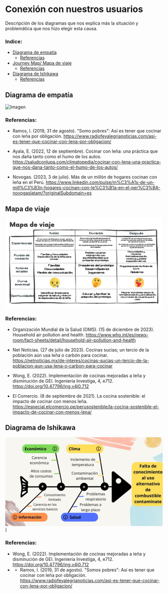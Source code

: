 # Conexión con nuestros usuarios
Descripción de los diagramas que nos explica más la situación y problemática que nos hizo elegir esta causa. 

### Indice:
* [Diagrama de empatía](#diagrama-de-empatía)
  * [Referencias](#referencias)
* [Journey Map/ Mapa de viaje](#mapa-de-viaje)
  * [Referencias](#referencias-1)
* [Diagrama de Ishikawa](#diagrama-de-ishikawa)
  * [Referencias](#referencias-2)

    
## Diagrama de empatía
![Imagen](https://github.com/Dooncito/fundamentos-de-dise-o/blob/cdb86843dfa99de9dab540eb89a04d1d63d54eca/Imagenes/img%20entregable2/Mapa%20empat%C3%ADa.jpg)

### Referencias:
- Ramos, I. (2019, 31 de agosto). "Somo pobres": Así es tener que cocinar con leña por obligación. https://www.radiofeyalegrianoticias.com/asi-es-tener-que-cocinar-con-lena-por-obligacion/

- Ayala, E. (2022, 12 de septiembre). Cocinar con leña: una práctica que nos daña tanto como el humo de los autos. https://saludconlupa.com/climatopedia/cocinar-con-lena-una-practica-que-nos-dana-tanto-como-el-humo-de-los-autos/

- Novogas. (2023, 3 de julio). Más de un millón de hogares cocinan con leña en el Perú. https://www.linkedin.com/pulse/m%C3%A1s-de-un-mill%C3%B3n-hogares-cocinan-con-le%C3%B1a-en-el-per%C3%BA-novogaslatam/?originalSubdomain=es

## Mapa de viaje 
![Imagen](https://github.com/Dooncito/fundamentos-de-dise-o/blob/main/Imagenes/img%20entregable2/Mapa%20de%20viaje.jpg)

### Referencias:
- Organización Mundial de la Salud (OMS). (15 de diciembre de 2023). Household air pollution and health. https://www.who.int/es/news-room/fact-sheets/detail/household-air-pollution-and-health

- Net Noticias. (27 de julio de 2023). Cocinas sucias; un tercio de la población aún usa leña o carbón para cocinar. https://netnoticias.mx/de-interes/cocinas-sucias-un-tercio-de-la-poblacion-aun-usa-lena-o-carbon-para-cocinar

- Wong, E. (2022). Implementación de cocinas mejoradas a leña y disminución de GEI. Ingeniería Investiga, 4, e712. https://doi.org/10.47796/ing.v4i0.712

- El Comercio. (8 de septiembre de 2021). La cocina sostenible: el impacto de cocinar con menos leña. https://especial.elcomercio.pe/perusostenible/la-cocina-sostenible-el-impacto-de-cocinar-con-menos-lena/

## Diagrama de Ishikawa
![Imagen](https://github.com/Dooncito/fundamentos-de-dise-o/blob/53378878b737f1a0fe8915701598b7383cce446b/Imagenes/img%20entregable2/actual_ishikawa.jpg))
### Referencias:
- Wong, E. (2022). Implementación de cocinas mejoradas a leña y disminución de GEI. Ingeniería Investiga, 4, e712. https://doi.org/10.47796/ing.v4i0.712
- - Ramos, I. (2019, 31 de agosto). "Somos pobres": Así es tener que cocinar con leña por obligación. https://www.radiofeyalegrianoticias.com/asi-es-tener-que-cocinar-con-lena-por-obligacion/
